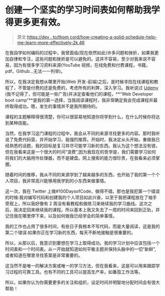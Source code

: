 # 创建一个坚实的学习时间表如何帮助我学得更多更有效。

> 原文:[https://dev . to/thom cord/how-creating-a-solid-schedule-help-me-learn-more-effectively-2k 46](https://dev.to/thomcord/how-creating-a-solid-schedule-of-study-helped-me-to-learn-more-and-effectively-2k46)

在我自学如何编码的过程中，我曾面临(现在依然如此)许多问题和挫折，如果我更加自律和专注，这些问题和挫折是可以避免的。这并不容易，至少对我来说不容易，因为有很多学习资料来源(YouTube 视频，在线免费和付费课程，书籍，pdf，Github...无法一一列举)。

所以，在我决定我想从哪里开始(Web 开发-前端)之后，是时候寻找在线课程和教程了，不管是付费的还是免费的，考虑所有的利弊，深入学习。我听说过 [Udemy](www.udemy.com) (我不记得了，但可能是一些广告)并决定查看他们的课程，**“Web Developer boot camp”**是我的第一选择，当我阅读课程时，我非常确定我会完成课程并最终取得成功。嗯，发生的事情并不是我所期待的。

课程的主题解释得很清楚，你可以很容易地知道你将学到什么，在什么时候你将达到某种技能。

当然，在我学习这门课程的过程中，我会从不同的来源寻找更多的内容。那时我听说了免费代码营，并开始学习，我强烈推荐。开始时，我决定从头开始，重做我已经熟悉的话题，我的目标是复习并尽可能学习新的东西。我认为这个想法没有错，但在我看来这是一个很大的时间“浪费”,因为我现在的哲学是，我们需要学习如何将我们的大脑用作处理器，而不是硬盘。网上搜索的能力很珍贵，在我看来必须掌握。

随着时间的推移，我从不同的来源学到了越来越多的东西，也开始了我的第一个个人项目，我非常高兴能够用我学到的小东西来做事情。

这一次，我在 Twitter 上做#100DaysofCode，做得不错。那也是我犯第一个错误的时候:我对编写代码和创建我的个人项目如此兴奋，以至于我把课程放在了袖手旁观上，所以我好像有 2 周没有看教程和做练习来继续我的学习曲线。这次之后，我决定回来继续我的课程。所以基本上我又失去了一周的时间来回到正轨，并记住我在哪里停下来，以及如何做我已经学会的简单事情。

我的工作也占用了很多时间，有些日子我根本不写代码，而是大量阅读，这是我的第二个错误:如果你正在学习新的东西，每天不断地接触是很重要的。

所以，从那以后，我意识到要想在学习上取得成功，我的学习计划中应该包括一个时间表和一个时间表。从一开始就知道如何平衡主题并保持头脑中的一切“新鲜”,或者知道在哪里寻找答案是非常重要的。

这当然不是唯一的解决方案或唯一的学习方法，但在我看来，这是可以用来跟踪学习过程的可靠工具。也有不同的工具可以提高生产率，如番茄工作法等。

所以，如果你认为你需要更多的关注和组织，设定时间并明智地分配时间会有很大帮助！